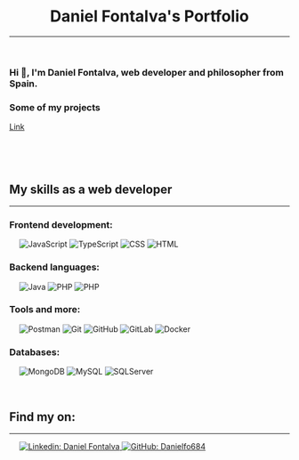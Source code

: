
<h1 align="center">Daniel Fontalva's Portfolio</h1>

-------------------
&emsp;
<h3 align="left">Hi 👋, I'm Daniel Fontalva, web developer and philosopher from Spain.</h3>

<h3>Some of my projects</h3>
<a href="https://DanielFontalva.github.io">Link</a>

&emsp;



&emsp;

## My skills as a web developer
-------------------
### Frontend development:
&emsp;
![JavaScript](https://img.shields.io/badge/-JavaScript-000?&logo=JavaScript)
![TypeScript](https://img.shields.io/badge/-TypeScript-000?&logo=TypeScript&logoColor=007ACC)
![CSS](https://img.shields.io/badge/-CSS-000?&logo=CSS3)
![HTML](https://img.shields.io/badge/-HTML-000?&logo=HTML5)

### Backend languages:
&emsp;
![Java](https://img.shields.io/badge/-Java-000?&logo=Java)
![PHP](https://img.shields.io/badge/-PHP-000?&logo=PHP)
![PHP](https://img.shields.io/badge/Laravel-2e2e2e?logo=laravel)


### Tools and more:
&emsp;
![Postman](https://img.shields.io/badge/-Postman-000?&logo=Postman)
![Git](https://img.shields.io/badge/-Git-000?&logo=Git)
![GitHub](https://img.shields.io/badge/-GitHub-000?&logo=GitHub)
![GitLab](https://img.shields.io/badge/-GitLab-000?&logo=GitLab)
![Docker](https://img.shields.io/badge/-Docker-000?&logo=Docker)


### Databases:
&emsp;
![MongoDB](https://img.shields.io/badge/-MongoDB-000?&logo=MongoDB)
![MySQL](https://img.shields.io/badge/-MySQL-000?&logo=MySQL)
![SQLServer]((https://img.shields.io/badge/Microsoft_SQL_Server-CC2927))

&emsp;

## Find my on:
-------------------

&emsp;
<a href="https://www.linkedin.com/in/daniel-fontalva/">
    ![Linkedin: Daniel Fontalva](https://img.shields.io/badge/-dani-blue?style=flat-square&logo=Linkedin&logoColor=white)
</a>
<a href="https://github.com/Danielfo684">
    ![GitHub: Danielfo684](https://img.shields.io/github/followers/antonio?label=follow)
</a>


